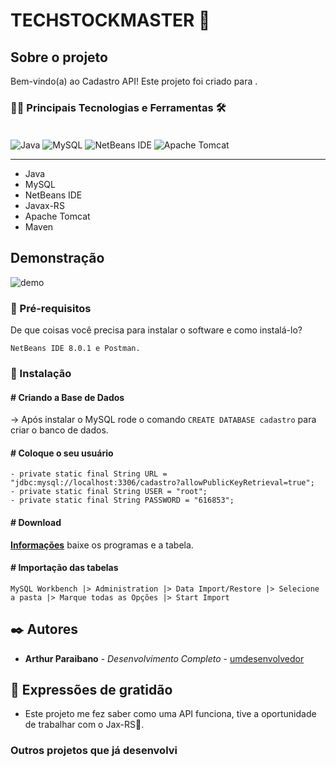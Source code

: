# TECHSTOCKMASTER 📜

## Sobre o projeto

Bem-vindo(a) ao Cadastro API! Este projeto foi criado para .


### 👨‍💻 Principais Tecnologias e Ferramentas 🛠

<div style="display: inline_block"><br/>
<img aLign="center" alt="Java" src="https://img.shields.io/badge/java-%23ED8B00.svg?style=for-the-badge&logo=openjdk&logoColor=white" />
<img aLign="center" alt="MySQL" src="https://img.shields.io/badge/mysql-4479A1.svg?style=for-the-badge&logo=mysql&logoColor=white">
<img aLign="center" alt="NetBeans IDE" src="https://img.shields.io/badge/NetBeansIDE-1B6AC6.svg?style=for-the-badge&logo=apache-netbeans-ide&logoColor=white">
<img aLign="center" alt="Apache Tomcat" src="https://img.shields.io/badge/apache%20tomcat-%23F8DC75.svg?style=for-the-badge&logo=apache-tomcat&logoColor=black">
</div>

----------------------------------

- Java
- MySQL
- NetBeans IDE
- Javax-RS
- Apache Tomcat
- Maven

## Demonstração

![demo](https://private-user-images.githubusercontent.com/110489981/343265948-86f925d2-c4f1-4fe6-942c-86150008ea97.gif?jwt=eyJhbGciOiJIUzI1NiIsInR5cCI6IkpXVCJ9.eyJpc3MiOiJnaXRodWIuY29tIiwiYXVkIjoicmF3LmdpdGh1YnVzZXJjb250ZW50LmNvbSIsImtleSI6ImtleTUiLCJleHAiOjE3MTk0MjQwODUsIm5iZiI6MTcxOTQyMzc4NSwicGF0aCI6Ii8xMTA0ODk5ODEvMzQzMjY1OTQ4LTg2ZjkyNWQyLWM0ZjEtNGZlNi05NDJjLTg2MTUwMDA4ZWE5Ny5naWY_WC1BbXotQWxnb3JpdGhtPUFXUzQtSE1BQy1TSEEyNTYmWC1BbXotQ3JlZGVudGlhbD1BS0lBVkNPRFlMU0E1M1BRSzRaQSUyRjIwMjQwNjI2JTJGdXMtZWFzdC0xJTJGczMlMkZhd3M0X3JlcXVlc3QmWC1BbXotRGF0ZT0yMDI0MDYyNlQxNzQzMDVaJlgtQW16LUV4cGlyZXM9MzAwJlgtQW16LVNpZ25hdHVyZT1mYTk1OGFiY2JjMjUwZTczODQ0MWI0ZDI2NzEyNWRlMmQ0MGM2OWRlZDkyMmZkM2JmMmM4OTE2MmY1ZjczYTA1JlgtQW16LVNpZ25lZEhlYWRlcnM9aG9zdCZhY3Rvcl9pZD0wJmtleV9pZD0wJnJlcG9faWQ9MCJ9.1mj_XPjldVf1kywyy4FoXMJJoBtuza17KAipx4Qoa0c)


### 📝 Pré-requisitos

De que coisas você precisa para instalar o software e como instalá-lo?

```
NetBeans IDE 8.0.1 e Postman.
```

### 🔧 Instalação

<h4># Criando a Base de Dados</h4>

-> Após instalar o MySQL rode o comando `CREATE DATABASE cadastro` para criar o banco de dados.

<h4># Coloque o seu usuário</h4>

```
- private static final String URL = "jdbc:mysql://localhost:3306/cadastro?allowPublicKeyRetrieval=true";
- private static final String USER = "root";
- private static final String PASSWORD = "616853";
```

<h4># Download </h4>

**[Informações](https://drive.google.com/drive/folders/1BWePb5iuEo0BrlkUCjZcT7uiI4VwKde2?usp=sharing)** baixe os programas e a tabela.

<h4># Importação das tabelas</h4>

```
MySQL Workbench |> Administration |> Data Import/Restore |> Selecione a pasta |> Marque todas as Opções |> Start Import
```

## ✒️ Autores

* **Arthur Paraibano** - *Desenvolvimento Completo* - [umdesenvolvedor](https://github.com/arthur-paraibano)

## 🎁 Expressões de gratidão

* Este projeto me fez saber como uma API funciona, tive a oportunidade de trabalhar com o Jax-RS🚀.

### Outros projetos que já desenvolvi
